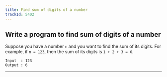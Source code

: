 ```yaml
---
title: Find sum of digits of a number
trackId: 5402
---
```


## Write a program to find sum of digits of a number

Suppose you have a number `n` and you want to find the sum of its digits. For example, if `n = 123`, then the sum of its digits is `1 + 2 + 3 = 6`.

```
Input  : 123
Output : 6
```

---

